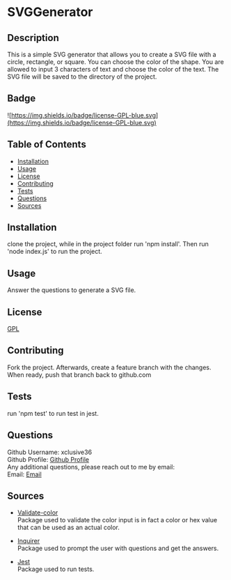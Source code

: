 # SVGGenerator

## Description

This is a simple SVG generator that allows you to create a SVG file with a circle, rectangle, or square. You can choose the color of the shape. You are allowed to input 3 characters of text and choose the color of the text. The SVG file will be saved to the directory of the project.

## Badge

![https://img.shields.io/badge/license-GPL-blue.svg](https://img.shields.io/badge/license-GPL-blue.svg)

## Table of Contents

- [Installation](#installation)
- [Usage](#usage)
- [License](#license)
- [Contributing](#contributing)
- [Tests](#tests)
- [Questions](#questions)
- [Sources](#sources)

## Installation

clone the project, while in the project folder run 'npm install'. Then run 'node index.js' to run the project.

## Usage

Answer the questions to generate a SVG file.

## License

[GPL](https://api.github.com/licenses/gpl-3.0)

## Contributing

Fork the project. Afterwards, create a feature branch with the changes. When ready, push that branch back to github.com

## Tests

run 'npm test' to run test in jest.

## Questions

Github Username: xclusive36  
Github Profile: [Github Profile](https://github.com/xclusive36/)  
Any additional questions, please reach out to me by email:  
Email: [Email](mailto:xclusive36@gmail.com)

## Sources

- [Validate-color](https://www.npmjs.com/package/validate-color)  
  Package used to validate the color input is in fact a color or hex value that can be used as an actual color.

- [Inquirer](https://www.npmjs.com/package/inquirer)  
  Package used to prompt the user with questions and get the answers.

- [Jest](https://www.npmjs.com/package/jest)  
  Package used to run tests.
